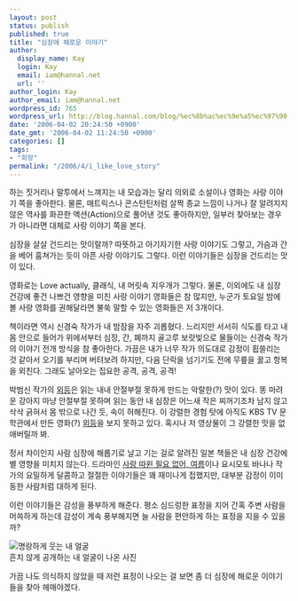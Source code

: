 ```yaml
---
layout: post
status: publish
published: true
title: "심장에 해로운 이야기"
author:
  display_name: Kay
  login: Kay
  email: iam@hannal.net
  url: ''
author_login: Kay
author_email: iam@hannal.net
wordpress_id: 765
wordpress_url: http://blog.hannal.com/blog/%ec%8b%ac%ec%9e%a5%ec%97%90-%ed%95%b4%eb%a1%9c%ec%9a%b4-%ec%9d%b4%ec%95%bc%ea%b8%b0/
date: '2006-04-02 20:24:50 +0900'
date_gmt: '2006-04-02 11:24:50 +0900'
categories: []
tags:
- "희망"
permalink: "/2006/4/i_like_love_story"
---
```

<p>하는 짓거리나 말투에서 느껴지는 내 모습과는 달리 의외로 소설이나 영화는 사랑 이야기 쪽을 좋아한다. 물론, 매트릭스나 콘스탄틴처럼 살짝 종교 느낌이 나거나 잘 알려지지 않은 역사를 화끈한 액션(Action)으로 풀어낸 것도 좋아하지만, 일부러 찾아보는 경우가 아니라면 대체로 사랑 이야기 쪽을 본다.</p>
<p>심장을 살살 건드리는 맛이랄까? 따뜻하고 아기자기한 사랑 이야기도 그렇고, 가슴과 간을 베어 훔쳐가는 듯이 아픈 사랑 이야기도 그렇다. 이런 이야기들은 심장을 건드리는 맛이 있다.</p>
<p>영화로는 Love actually, 클래식, 내 머릿속 지우개가 그렇다. 물론, 이외에도 내 심장 건강에 좋건 나쁘건 영향을 미친 사랑 이야기 영화들은 참 많지만, 누군가 토요일 밤에 볼 사랑 영화를 권해달라면 불쑥 말할 수 있는 영화들은 저 3개이다.</p>
<p>책이라면 역시 신경숙 작가가 내 밤잠을 자주 괴롭혔다. 느리지만 서서히 식도를 타고 내 몸 안으로 들어가 위에서부터 심장, 간, 폐까지 골고루 보랏빛으로 물들이는 신경숙 작가의 이야기 전개 방식을 참 좋아한다. 가끔은 내가 너무 작가 의도대로 감정이 휩쓸리는 것 같아서 오기를 부리며 버텨보려 하지만, 다음 단락을 넘기기도 전에 무릎을 꿇고 항복을 외친다. 그래도 날아오는 집요한 공격, 공격, 공격!</p>
<p>박범신 작가의 <a href="http://www.yes24.com/Goods/FTGoodsView.aspx?goodsNo=201196&CategoryNumber=001001017001001">외등</a>은 읽는 내내 안절부절 못하게 만드는 악랄한(?) 맛이 있다. 똥 마려운 강아지 마냥 안절부절 못하며 읽는 동안 내 심장은 어느새 작은 찌꺼기조차 남지 않고 삭삭 긁혀서 몸 밖으로 나간 듯, 속이 허해진다. 이 강렬한 경험 탓에 아직도 KBS TV 문학관에서 만든 영화(?) <a href="http://www.kbs.co.kr/drama/hdtv/lamp/cast/">외등</a>을 보지 못하고 있다. 혹시나 저 영상물이 그 강렬한 맛을 없애버릴까 봐.</p>
<p>정서 차이인지 사람 심장에 해롭기로 날고 기는 걸로 알려진 일본 책들은 내 심장 건강에 별 영향을 미치지 않는다. 드라마인 <a href="http://www.nyust.com/zboard/view.php?id=drama&page=1&sn1=&divpage=1&sn=off&ss=on&sc=on&select_arrange=headnum&desc=asc&no=63">사랑 따윈 필요 없어, 여름</a>이나 요시모토 바나나 작가의 요밀하게 달콤하고 절절한 이야기들은 꽤 재미나게 접했지만, 대부분 감정이 이미 동한 사람처럼 대하게 된다.</p>
<p>이런 이야기들은 감성을 풍부하게 해준다. 평소 심드렁한 표정을 지어 간혹 주변 사람을 머쓱하게 하는데 감성이 계속 풍부해지면 늘 사람을 편안하게 하는 표정을 지을 수 있을까?</p>
<p class="centerphoto"><img src="http://blog.hannal.com/wp-content/old_uploads/IMG_03925414.jpg" alt="명랑하게 웃는 내 얼굴" /><br />
흔치 않게 공개하는 내 얼굴이 나온 사진</p>
<p>가끔 나도 의식하지 않았을 때 저런 표정이 나오는 걸 보면 좀 더 심장에 해로운 이야기들을 찾아 헤매야겠다.</p>
